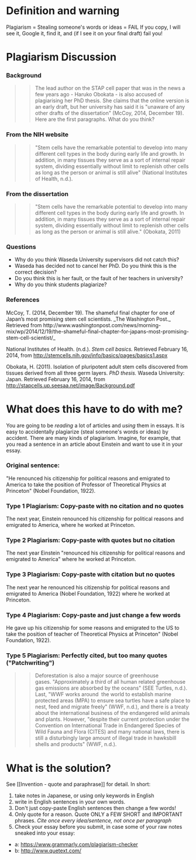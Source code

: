 
# Definition and warning
Plagiarism = Stealing someone's words or ideas = FAIL
<red>If you copy, I will see it, Google it, find it, and (if I see it on your final draft) fail you! </red>

# Plagiarism Discussion
### Background
>>The lead author on the STAP cell paper that was in the news a few years ago - Haruko Obokata - is also accused of plagiarising her PhD thesis. She claims that the online version is an early draft, but her university has said it is "unaware of any other drafts of the dissertation" (McCoy, 2014, December 19). Here are the first paragraphs. What do you think?

### From the NIH website
>>"Stem cells have the remarkable potential to develop into many different cell types in the body during early life and growth. In addition, in many tissues they serve as a sort of internal repair system, dividing essentially without limit to replenish other cells as long as the person or animal is still alive" (National Institutes of Health, n.d.).

### From the dissertation
>>"Stem cells have the remarkable potential to develop into many different cell types in the body during early life and growth. In addition, in many tissues they serve as a sort of internal repair system, dividing essentially without limit to replenish other cells as long as the person or animal is still alive." (Obokata, 2011)
### Questions
* Why do you think Waseda University supervisors did not catch this?
* Waseda has decided not to cancel her PhD. Do you think this is the correct decision?
* Do you think this is her fault, or the fault of her teachers in university?
* Why do you think students plagiarize?
### References
<ref>
McCoy, T. (2014, December 19). The shameful final chapter for one of Japan’s most promising stem cell scientists. _The Washington Post._ Retrieved from http://www.washingtonpost.com/news/morning-mix/wp/2014/12/19/the-shameful-final-chapter-for-japans-most-promising-stem-cell-scientist/_

National Institutes of Health. (n.d.). _Stem cell basics._ Retrieved February 16, 2014, from http://stemcells.nih.gov/info/basics/pages/basics1.aspx

Obokata, H. (2011). Isolation of pluripotent adult stem cells discovered from tissues derived from all three germ layers. _PhD thesis._ Waseda University: Japan. Retrieved February 16, 2014, from http://stapcells.up.seesaa.net/image/Background.pdf
</ref>

# What does this have to do with me?
You are going to be _reading_ a lot of articles and _using_ them in essays. It is easy to accidentally plagiarize (steal someone's words or ideas) by accident. There are many kinds of plagiarism. Imagine, for example, that you read a sentence in an article about Einstein and want to use it in your essay.

### Original sentence:
"He renounced his citizenship for political reasons and emigrated to America to take the position of Professor of Theoretical Physics at Princeton" (Nobel Foundation, 1922).

### Type 1 Plagiarism: Copy-paste with no citation and no quotes
The next year, Einstein <red>renounced his citizenship for political reasons and emigrated to America, </red> where he worked at Princeton.

### Type 2 Plagiarism: Copy-paste with quotes but no citation
The next year Einstein <red>"renounced his citizenship for political reasons and emigrated to America"</red> where he worked at Princeton.

### Type 3 Plagiarism: Copy-paste with citation but no quotes
The next year he renounced his citizenship for political reasons and emigrated to America (Nobel Foundation, 1922) where he worked at Princeton.

### Type 4 Plagiarism: Copy-paste and just change a few words
He <orange>gave up</orange> his citizenship for  <orange>some </orange> reasons and emigrated to  <orange>the US </orange> to take the position of  <orange>teacher </orange> of Theoretical Physics at Princeton" (Nobel Foundation, 1922).



### Type 5 Plagiarism: Perfectly cited, but too many quotes ("Patchwriting")
>>Deforestation is also a major source of greenhouse gases. <red>"Approximately a third of all human related greenhouse gas emissions are absorbed by the oceans"</red> (SEE Turtles, n.d.). Last, <red>"WWF works around  the world to establish marine protected areas (MPA) to ensure sea turtles have a safe place to nest, feed and migrate freely"</red> (WWF, n.d.), and there is a treaty about the international business of the endangered wild animals and plants. However, <red>"despite their current protection under the Convention on International Trade in Endangered Species of Wild Fauna and Flora (CITES) and many national laws, there is still a disturbingly large amount of illegal trade in hawksbill shells and products"<red> (WWF, n.d.).


# What is the solution?
See [[Invention - quote and paraphrase]] for detail. In short:
1) take notes in Japanese, or using only keywords in English
2) write in English sentences in your own words.
3) Don't just copy-paste English sentences then change a few words!
5) Only quote for a reason. Quote ONLY a FEW SHORT and IMPORTANT phrases.
_Cite once every idea/sentence, not once per paragraph_
6) Check your essay before you submit, in case some of your raw notes sneaked into your essay:  
* a: https://www.grammarly.com/plagiarism-checker
* b: http://www.quetext.com/




